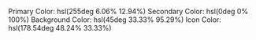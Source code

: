 Primary Color: hsl(255deg 6.06% 12.94%)
Secondary Color: hsl(0deg 0% 100%)
Background Color: hsl(45deg 33.33% 95.29%)
Icon Color: hsl(178.54deg 48.24% 33.33%)
